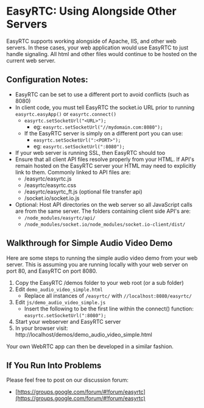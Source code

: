 EasyRTC: Using Alongside Other Servers
======================================

EasyRTC supports working alongside of Apache, IIS, and other web servers. In these cases, your web application would use EasyRTC to just handle signaling. All html and other files would continue to be hosted on the current web server. 


Configuration Notes:
--------------------
 - EasyRTC can be set to use a different port to avoid conflicts (such as 8080)
 - In client code, you must tell EasyRTC the socket.io URL prior to running `easyrtc.easyApp()` or `easyrtc.connect()`
   - `easyrtc.setSocketUrl("<URL>");`
     - eg: `easyrtc.setSocketUrl("//mydomain.com:8080");`
   - If the EasyRTC server is simply on a different port you can use:
     - `easyrtc.setSocketUrl(":<PORT>");`
     - eg: `easyrtc.setSocketUrl(":8080");`
 - If your web server is running SSL, then EasyRTC should too
 - Ensure that all client API files resolve properly from your HTML. If API's remain hosted on the EasyRTC server your HTML may need to explicitly link to them. Commonly linked to API files are:
   - /easyrtc/easyrtc.js
   - /easyrtc/easyrtc.css
   - /easyrtc/easyrtc_ft.js (optional file transfer api)
   - /socket.io/socket.io.js
 - Optional: Host API directories on the web server so all JavaScript calls are from the same server. The folders containing client side API's are: 
   -  `/node_modules/easyrtc/api/`
   -  `/node_modules/socket.io/node_modules/socket.io-client/dist/`


Walkthrough for Simple Audio Video Demo
---------------------------------------

Here are some steps to running the simple audio video demo from your web server. This is assuming you are running locally with your web server on port 80, and EasyRTC on port 8080.

 1. Copy the EasyRTC /demos folder to your web root (or a sub folder) 
 2. Edit `demo_audio_video_simple.html`
    - Replace all instances of `/easyrtc/` with `//localhost:8080/easyrtc/`
 3. Edit `js/demo_audio_video_simple.js`
    - Insert the following to be the first line within the connect() function:
      `easyrtc.setSocketUrl(":8080");`
 4. Start your webserver and EasyRTC server
 5. In your browser visit:
    http://localhost/demos/demo_audio_video_simple.html
 
Your own WebRTC app can then be developed in a similar fashion.


If You Run Into Problems
------------------------
Please feel free to post on our discussion forum:

 - [https://groups.google.com/forum/#!forum/easyrtc](https://groups.google.com/forum/#!forum/easyrtc)
